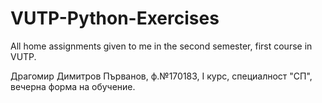 # VUTP-Python-Exercises
All home assignments given to me in the second semester, first course in VUTP.

Драгомир Димитров Първанов, ф.№170183, I курс, специалност "СП", вечерна форма на обучение.
